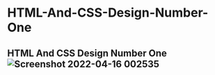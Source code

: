 # HTML-And-CSS-Design-Number-One
## HTML And CSS Design Number One![Screenshot 2022-04-16 002535](https://user-images.githubusercontent.com/93243926/163634244-6f179ff2-9e30-4f25-ab6e-926e154b0c70.png)
